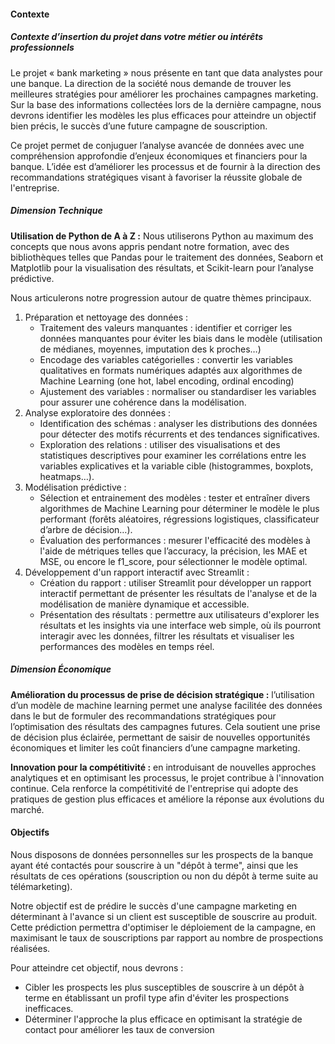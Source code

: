 #### Contexte

##### Contexte d’insertion du projet dans votre métier ou intérêts professionnels

Le projet « bank marketing » nous présente en tant que data analystes pour une banque. La direction de la société nous demande de trouver les meilleures stratégies pour améliorer les prochaines campagnes marketing. Sur la base des informations collectées lors de la dernière campagne, nous devrons identifier les modèles les plus efficaces pour atteindre un objectif bien précis, le succès d’une future campagne de souscription.

Ce projet permet de conjuguer l’analyse avancée de données avec une compréhension approfondie d’enjeux économiques et financiers pour la banque. L’idée est d’améliorer les processus et de fournir à la direction des recommandations stratégiques visant à favoriser la réussite globale de l'entreprise.

##### Dimension Technique

**Utilisation de Python de A à Z :** Nous utiliserons Python au maximum des concepts que nous avons appris pendant notre formation, avec des bibliothèques telles que Pandas pour le traitement des données, Seaborn et Matplotlib pour la visualisation des résultats, et Scikit-learn pour l’analyse prédictive.

Nous articulerons notre progression autour de quatre thèmes principaux.

1. Préparation et nettoyage des données :
    * Traitement des valeurs manquantes : identifier et corriger les données manquantes pour éviter les biais dans le modèle (utilisation de médianes, moyennes, imputation des k proches…)
    * Encodage des variables catégorielles : convertir les variables qualitatives en formats numériques adaptés aux algorithmes de Machine Learning (one hot, label encoding, ordinal encoding)
    * Ajustement des variables : normaliser ou standardiser les variables pour assurer une cohérence dans la modélisation.
2. Analyse exploratoire des données :
    * Identification des schémas : analyser les distributions des données pour détecter des motifs récurrents et des tendances significatives.
    * Exploration des relations : utiliser des visualisations et des statistiques descriptives pour examiner les corrélations entre les variables explicatives et la variable cible (histogrammes, boxplots, heatmaps…).
3. Modélisation prédictive :
    * Sélection et entrainement des modèles : tester et entraîner divers algorithmes de Machine Learning pour déterminer le modèle le plus performant (forêts aléatoires, régressions logistiques, classificateur d’arbre de décision…).
    * Évaluation des performances : mesurer l'efficacité des modèles à l'aide de métriques telles que l’accuracy, la précision, les MAE et MSE, ou encore le f1_score, pour sélectionner le modèle optimal.
4. Développement d'un rapport interactif avec Streamlit :
    * Création du rapport : utiliser Streamlit pour développer un rapport interactif permettant de présenter les résultats de l'analyse et de la modélisation de manière dynamique et accessible. 
    * Présentation des résultats : permettre aux utilisateurs d'explorer les résultats et les insights via une interface web simple, où ils pourront interagir avec les données, filtrer les résultats et visualiser les performances des modèles en temps réel.

##### Dimension Économique

**Amélioration du processus de prise de décision stratégique :** l’utilisation d’un modèle de machine learning permet une analyse facilitée des données dans le but de formuler des recommandations stratégiques pour l’optimisation des résultats des campagnes futures. Cela soutient une prise de décision plus éclairée, permettant de saisir de nouvelles opportunités économiques et limiter les coût financiers d’une campagne marketing.

**Innovation pour la compétitivité :** en introduisant de nouvelles approches analytiques et en optimisant les processus, le projet contribue à l'innovation continue. Cela renforce la compétitivité de l'entreprise qui adopte des pratiques de gestion plus efficaces et améliore la réponse aux évolutions du marché.

#### Objectifs

Nous disposons de données personnelles sur les prospects de la banque ayant été contactés pour souscrire à un "dépôt à terme", ainsi que les résultats de ces opérations (souscription ou non du dépôt à terme suite au télémarketing).

Notre objectif est de prédire le succès d'une campagne marketing en déterminant à l'avance si un client est susceptible de souscrire au produit. Cette prédiction permettra d'optimiser le déploiement de la campagne, en maximisant le taux de souscriptions par rapport au nombre de prospections réalisées.

Pour atteindre cet objectif, nous devrons :
* Cibler les prospects les plus susceptibles de souscrire à un dépôt à terme en établissant un profil type afin d'éviter les prospections inefficaces.
* Déterminer l'approche la plus efficace en optimisant la stratégie de contact pour améliorer les taux de conversion
